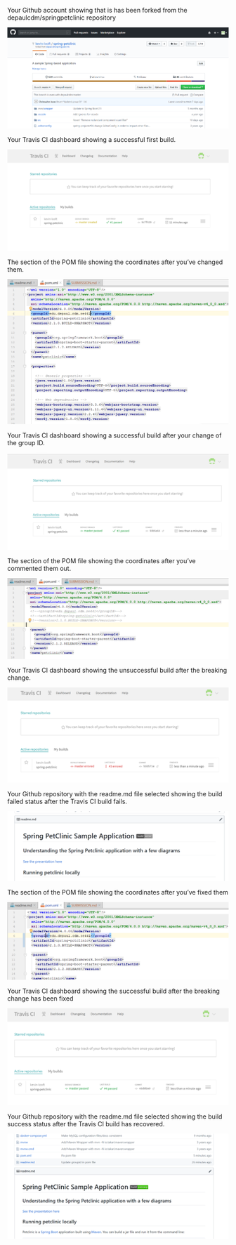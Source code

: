 Your Github account showing that is has been forked from the depaulcdm/springpetclinic repository

![Screen Capture #1](images/github_fork.PNG)

Your Travis CI dashboard showing a successful first build.

![Screen Capture #2](images/build1.PNG)

The section of the POM file showing the coordinates after you’ve changed them.

![Screen Capture #3](images/pom_change1.PNG)

Your Travis CI dashboard showing a successful build after your change of the group
ID.

![Screen Capture #4](images/build2.PNG)

The section of the POM file showing the coordinates after you’ve commented them
out.

![Screen Capture #5](images/pom_change2.PNG)

Your Travis CI dashboard showing the unsuccessful build after the breaking change.
 
![Screen Capture #6](images/build3.PNG) 

Your Github repository with the readme.md file selected showing the build failed
status after the Travis CI build fails.

![Screen Capture #7](images/readme_err.PNG) 

The section of the POM file showing the coordinates after you’ve fixed them

![Screen Capture #8](images/pom_change3.PNG) 

Your Travis CI dashboard showing the successful build after the breaking change has
been fixed

![Screen Capture #9](images/build4.PNG) 

Your Github repository with the readme.md file selected showing the build success
status after the Travis CI build has recovered.

![Screen Capture #10](images/readme_pass.PNG) 




